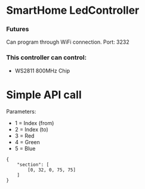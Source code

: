# SmartHome LedController

### Futures
Can program through WiFi connection.
Port: 3232

### This controller can control:

- WS2811 800MHz Chip

# Simple API call

Parameters:
- 1 = Index (from)
- 2 = Index (to)
- 3 = Red
- 4 = Green
- 5 = Blue

```
{
    "section": [
        [0, 32, 0, 75, 75]
    ]
} 
```